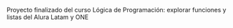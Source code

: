 Proyecto finalizado del curso Lógica de Programación: explorar funciones y listas del Alura Latam y ONE 
